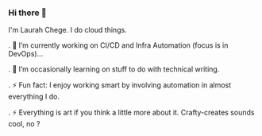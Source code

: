 ### Hi there 👋

I'm Laurah Chege. I do cloud things. 

. 🔭 I’m currently working on CI/CD and Infra Automation (focus is in DevOps)...

. 🌱 I’m occasionally learning on stuff to do with technical writing. 

. ⚡ Fun fact: I enjoy working smart by involving automation in almost everything I do.

. ⚡ Everything is art if you think a little more about it. Crafty-creates sounds cool, no ?

<!--
**laura-chege/laura-chege** is a ✨ _special_ ✨ repository because its `README.md` (this file) appears on your GitHub profile.

Here are some ideas to get you started:

- 🔭 I’m currently working on ...
- 🌱 I’m currently learning 
- 👯 I’m looking to collaborate on ...
- 🤔 I’m looking for help with ...
- 💬 Ask me about ...
- 📫 How to reach me: ...
- 😄 Pronouns: ...
- ⚡ Fun fact: i enjoy solving mathematical quizes/problems.
-->
